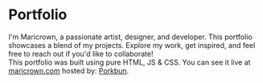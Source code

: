 # Portfolio
 I'm Maricrown, a passionate artist, designer, and developer. This portfolio showcases a blend of my projects. Explore my work, get inspired, and feel free to reach out if you'd like to collaborate!
 <br>
 This portfolio was built using pure HTML, JS & CSS. You can see it live at <a href="https://maricrown.com/">maricrown.com</a> hosted by: <a href="https://porkbun.com/">Porkbun</a>.